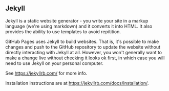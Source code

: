 ## Jekyll

Jekyll is a static website generator - you write your site in a markup language (we're using markdown) and it converts it into HTML. It also provides the ability to use templates to avoid repitition.

GitHub Pages uses Jekyll to build websites. That is, it's possible to make changes and push to the GitHub repository to update the website without directly interacting with Jekyll at all. However, you won't generally want to make a change live without checking it looks ok first, in which case you will need to use Jekyll on your personal computer.

See https://jekyllrb.com/ for more info.

Installation instructions are at https://jekyllrb.com/docs/installation/.
